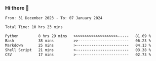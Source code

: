 ### Hi there 👋

<!--
**ututono/ututono** is a ✨ _special_ ✨ repository because its `README.md` (this file) appears on your GitHub profile.

Here are some ideas to get you started:

- 🔭 I’m currently working on ...
- 🌱 I’m currently learning ...
- 👯 I’m looking to collaborate on ...
- 🤔 I’m looking for help with ...
- 💬 Ask me about ...
- 📫 How to reach me: ...
- 😄 Pronouns: ...
- ⚡ Fun fact: ...
-->



<!--START_SECTION:waka-->

```txt
From: 31 December 2023 - To: 07 January 2024

Total Time: 10 hrs 23 mins

Python         8 hrs 29 mins   >>>>>>>>>>>>>>>>>>>>-----   81.69 %
Bash           38 mins         >>-----------------------   06.23 %
Markdown       25 mins         >------------------------   04.13 %
Shell Script   21 mins         >------------------------   03.38 %
CSV            17 mins         >------------------------   02.73 %
```

<!--END_SECTION:waka-->
